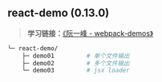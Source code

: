 ## react-demo (0.13.0)

> **学习链接：**[《阮一峰 - webpack-demos》](https://github.com/ruanyf/webpack-demos)

``` bash
└─ react-demo/
    ├─ demo01         # 单个文件输出
    ├─ demo02         # 多个文件输出
    └─ demo03         # jsx loader
```
